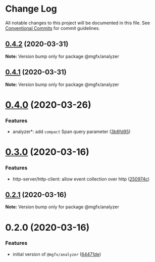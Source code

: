 # Change Log

All notable changes to this project will be documented in this file.
See [Conventional Commits](https://conventionalcommits.org) for commit guidelines.

## [0.4.2](https://github.com/ai-labs-team/mgFx/compare/@mgfx/analyzer@0.4.1...@mgfx/analyzer@0.4.2) (2020-03-31)

**Note:** Version bump only for package @mgfx/analyzer





## [0.4.1](https://github.com/ai-labs-team/mgFx/compare/@mgfx/analyzer@0.4.0...@mgfx/analyzer@0.4.1) (2020-03-31)

**Note:** Version bump only for package @mgfx/analyzer





# [0.4.0](https://github.com/ai-labs-team/mgFx/compare/@mgfx/analyzer@0.3.0...@mgfx/analyzer@0.4.0) (2020-03-26)


### Features

* analyzer*: add `compact` Span query parameter ([3b6fd95](https://github.com/ai-labs-team/mgFx/commit/3b6fd95))





# [0.3.0](https://github.com/ai-labs-team/mgFx/compare/@mgfx/analyzer@0.2.1...@mgfx/analyzer@0.3.0) (2020-03-16)


### Features

* http-server/http-client: allow event collection over http ([250974c](https://github.com/ai-labs-team/mgFx/commit/250974c))





## [0.2.1](https://github.com/ai-labs-team/mgFx/compare/@mgfx/analyzer@0.2.0...@mgfx/analyzer@0.2.1) (2020-03-16)

**Note:** Version bump only for package @mgfx/analyzer





# 0.2.0 (2020-03-16)


### Features

* initial version of `@mgfx/analyzer` ([64471de](https://github.com/ai-labs-team/mgFx/commit/64471de))
